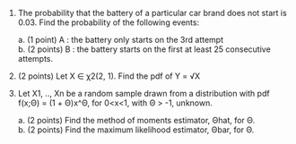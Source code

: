 1. The probability that the battery of a particular car brand does not start is 0.03. Find the probability of the following events: 

    a. (1 point) A : the battery only starts on the 3rd attempt <br>
    b. (2 points) B : the battery starts on the first at least 25 consecutive attempts. <br>
  
2. (2 points) Let X ∈ χ2(2, 1). Find the pdf of Y = √X

3. Let X1, .., Xn be a random sample drawn from a distribution with pdf f(x;Θ) = (1 + Θ)x^Θ, for 0<x<1, with Θ > -1, unknown.
  
    a. (2 points) Find the method of moments estimator, Θhat, for Θ. <br>
    b. (2 points) Find the maximum likelihood estimator, Θbar, for Θ. 
